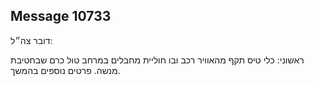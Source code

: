 ## Message 10733

דובר צה״ל: 

ראשוני: כלי טיס תקף מהאוויר רכב ובו חוליית מחבלים במרחב טול כרם שבחטיבת מנשה. 
פרטים נוספים בהמשך.

